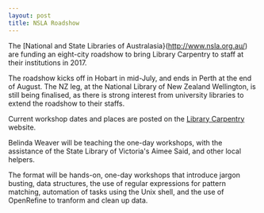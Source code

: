 ```yaml
---
layout: post
title: NSLA Roadshow
---
```


The [National and State Libraries of Australasia}(http://www.nsla.org.au/) are funding an eight-city roadshow to bring Library 
Carpentry to staff at their institutions in 2017. 

The roadshow kicks off in Hobart in mid-July, and ends in Perth at the end of August. The NZ leg, at the National Library of New Zealand
Wellington, is still being finalised, as there is strong interest from university libraries to extend the roadshow to their staffs.

Current workshop dates and places are posted on the [Library Carpentry](http://librarycarpentry.github.io/) website.

Belinda Weaver will be teaching the one-day workshops, with the assistance of the State Library of Victoria's Aimee Said, 
and other local helpers.

The format will be hands-on, one-day workshops that introduce jargon busting, 
data structures, the use of regular expressions for pattern matching, automation of tasks using the Unix shell, and the
use of OpenRefine to tranform and clean up data.

